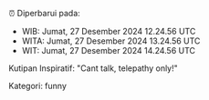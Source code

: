 ⏰ Diperbarui pada:
- WIB: Jumat, 27 Desember 2024 12.24.56 UTC
- WITA: Jumat, 27 Desember 2024 13.24.56 UTC
- WIT: Jumat, 27 Desember 2024 14.24.56 UTC

Kutipan Inspiratif:
"Cant talk, telepathy only!"


Kategori: funny

